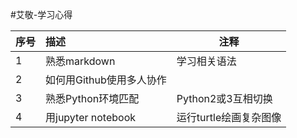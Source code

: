 #艾敬-学习心得

| 序号 | 描述  |注释|
| ------ | :----------- | ------------ |
|  1 | 熟悉markdown    |学习相关语法|
| 2  | 如何用Github使用多人协作 ||
| 3  | 熟悉Python环境匹配 |Python2或3互相切换|
| 4  | 用jupyter notebook |运行turtle绘画复杂图像|
